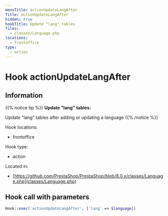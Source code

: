 ```yaml
---
menuTitle: actionUpdateLangAfter
Title: actionUpdateLangAfter
hidden: true
hookTitle: Update "lang" tables
files:
  - classes/Language.php
locations:
  - frontoffice
type:
  - action
---
```


# Hook actionUpdateLangAfter

## Information

{{% notice tip %}}
**Update "lang" tables:** 

Update "lang" tables after adding or updating a language
{{% /notice %}}

Hook locations: 
  - frontoffice

Hook type: 
  - action

Located in: 
  - [https://github.com/PrestaShop/PrestaShop/blob/8.0.x/classes/Language.php](classes/Language.php)

## Hook call with parameters

```php
Hook::exec('actionUpdateLangAfter', ['lang' => $language])
```